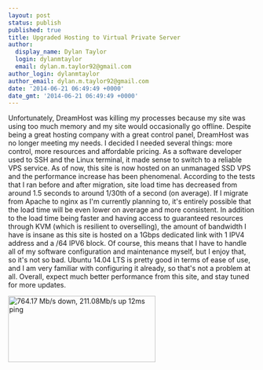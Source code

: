```yaml
---
layout: post
status: publish
published: true
title: Upgraded Hosting to Virtual Private Server
author:
  display_name: Dylan Taylor
  login: dylanmtaylor
  email: dylan.m.taylor92@gmail.com
author_login: dylanmtaylor
author_email: dylan.m.taylor92@gmail.com
date: '2014-06-21 06:49:49 +0000'
date_gmt: '2014-06-21 06:49:49 +0000'
---
```

<p>Unfortunately, DreamHost was killing my processes because my site was using too much memory and my site would occasionally go offline. Despite being a great hosting company with a great control panel, DreamHost was no longer meeting my needs. I decided I needed several things: more control, more resources and affordable pricing. As a software developer used to SSH and the Linux terminal, it made sense to switch to a reliable VPS service. As of now, this site is now hosted on an unmanaged SSD VPS and the performance increase has been phenomenal. According to the tests that I ran before and after migration, site load time has decreased from around 1.5 seconds to around 1/30th of a second (on average). If I migrate from Apache to nginx as I'm currently planning to, it's entirely possible that the load time will be even lower on average and more consistent. In addition to the load time being faster and having access to guaranteed resources through KVM (which is resilient to overselling), the amount of bandwidth I have is insane as this site is hosted on a 1Gbps dedicated link with 1 IPV4 address and a /64 IPV6 block. Of course, this means that I have to handle all of my software configuration and maintenance myself, but I enjoy that, so it's not so bad. Ubuntu 14.04 LTS is pretty good in terms of ease of use, and I am very familiar with configuring it already, so that's not a problem at all. Overall, expect much better performance from this site, and stay tuned for more updates.</p>
<p><img class="alignnone" src="http://www.speedtest.net/result/3576780410.png" alt="764.17 Mb/s down, 211.08Mb/s up 12ms ping" width="300" height="135" /></p>
